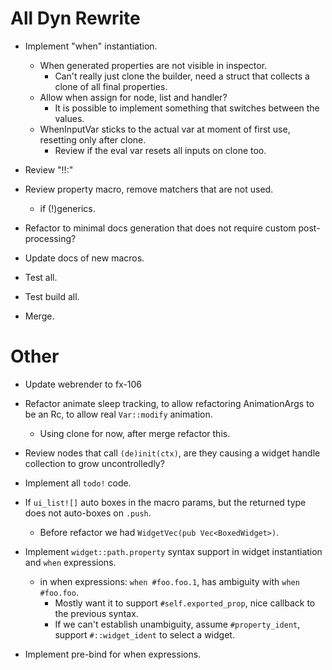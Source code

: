 # All Dyn Rewrite

* Implement "when" instantiation.
    - When generated properties are not visible in inspector.
        - Can't really just clone the builder, need a struct that collects a clone of all final properties.
    - Allow when assign for node, list and handler?
        - It is possible to implement something that switches between the values.
    - WhenInputVar sticks to the actual var at moment of first use, resetting only after clone.
        - Review if the eval var resets all inputs on clone too.

* Review "!!:"
* Review property macro, remove matchers that are not used.
    - if (!)generics.

* Refactor to minimal docs generation that does not require custom post-processing?
* Update docs of new macros.
* Test all.
* Test build all.
* Merge.

# Other

* Update webrender to fx-106
* Refactor animate sleep tracking, to allow refactoring AnimationArgs to be an Rc, to allow real `Var::modify` animation.
    - Using clone for now, after merge refactor this.

* Review nodes that call `(de)init(ctx)`, are they causing a widget handle collection to grow uncontrolledly?

* Implement all `todo!` code.

* If `ui_list![]` auto boxes in the macro params, but the returned type does not auto-boxes on `.push`.
    - Before refactor we had `WidgetVec(pub Vec<BoxedWidget>)`.

* Implement `widget::path.property` syntax support in widget instantiation and `when` expressions.
    - in when expressions: `when #foo.foo.1`, has ambiguity with `when #foo.foo`.
        - Mostly want it to support `#self.exported_prop`, nice callback to the previous syntax.
        - If we can't establish unambiguity, assume `#property_ident`, support `#::widget_ident` to select a widget.
* Implement pre-bind for when expressions.


